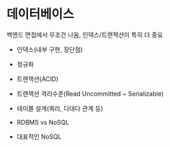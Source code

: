 # 데이터베이스
백엔드 면접에서 무조건 나옴, 인덱스/트랜잭션이 특히 더 중요

- 인덱스(내부 구현, 장단점)
- 정규화
- 트랜잭션(ACID)
- 트랜잭션 격리수준(Read Uncommitted ~ Serializable)
- 테이블 설계(쿼리, 다대다 관계 등)

- RDBMS vs NoSQL

- 대표적인 NoSQL 
